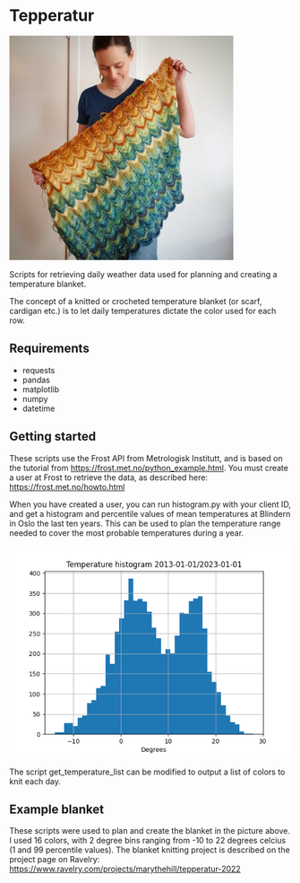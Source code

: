 # Tepperatur

<img src="tepperatur.jpg" alt="drawing" width="400"/>

Scripts for retrieving daily weather data used for planning and creating a temperature blanket. 

The concept of a knitted or crocheted temperature blanket (or scarf, cardigan etc.) is to let daily temperatures dictate the color used for each row. 

## Requirements

- requests
- pandas
- matplotlib
- numpy
- datetime

## Getting started
These scripts use the Frost API from Metrologisk Institutt, and is based on the tutorial from https://frost.met.no/python_example.html. You must create a user at Frost to retrieve the data, as described here: https://frost.met.no/howto.html

When you have created a user, you can run histogram.py with your client ID, and get a histogram and percentile values of mean temperatures at Blindern in Oslo the last ten years. This can be used to plan the temperature range needed to cover the most probable temperatures during a year.

![Histogram](histogram.png)

The script get_temperature_list can be modified to output a list of colors to knit each day.

## Example blanket

These scripts were used to plan and create the blanket in the picture above. I used 16 colors, with 2 degree bins ranging from -10 to 22 degrees celcius (1 and 99 percentile values).
The blanket knitting project is described on the project page on Ravelry: https://www.ravelry.com/projects/marythehill/tepperatur-2022
